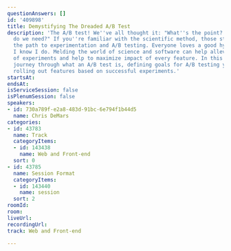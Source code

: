 ```yaml
---
questionAnswers: []
id: '409898'
title: Demystifying The Dreaded A/B Test
description: 'The A/B test! We''ve all thought it: "What''s the point? How much configuration
  do we need?" If you''re familiar with the scientific method, those steps carve out
  the path to experimentation and A/B testing. Everyone loves a good hypothesis right?
  I know I do. Melding the world of science and software can help alleviate the stresses
  of experiments and help to maximize impact of every feature. In this talk we will
  journey through what an A/B test is, defining goals for A/B testing your app, and
  rolling out features based on successful experiments.'
startsAt: 
endsAt: 
isServiceSession: false
isPlenumSession: false
speakers:
- id: 730a789f-e2a8-483d-91bc-6e794f1b44d5
  name: Chris DeMars
categories:
- id: 43783
  name: Track
  categoryItems:
  - id: 143438
    name: Web and Front-end
  sort: 0
- id: 43785
  name: Session Format
  categoryItems:
  - id: 143440
    name: session
  sort: 2
roomId: 
room: 
liveUrl: 
recordingUrl: 
track: Web and Front-end

---
```

